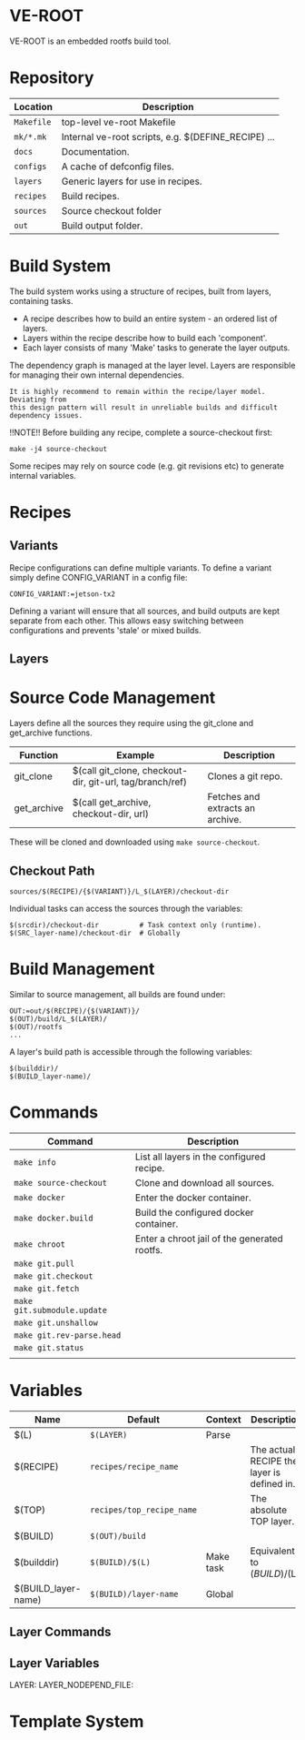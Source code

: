 # VE-ROOT

VE-ROOT is an embedded rootfs build tool.

# Repository

| Location   | Description                                         |
| ---------- | --------------------------------------------------- |
| `Makefile` | top-level ve-root Makefile                          |
| `mk/*.mk`  | Internal ve-root scripts, e.g. $(DEFINE_RECIPE) ... |
| `docs`     | Documentation.                                      |
| `configs`  | A cache of defconfig files.                         |
| `layers`   | Generic layers for use in recipes.                  |
| `recipes`  | Build recipes.                                      |
| `sources`  | Source checkout folder                              |
| `out`      | Build output folder.                                |

# Build System

The build system works using a structure of recipes, built from layers, containing tasks.

* A recipe describes how to build an entire system - an ordered list of layers.
* Layers within the recipe describe how to build each 'component'.
* Each layer consists of many 'Make' tasks to generate the layer outputs.

The dependency graph is managed at the layer level.
Layers are responsible for managing their own internal dependencies.

```note
It is highly recommend to remain within the recipe/layer model. Deviating from
this design pattern will result in unreliable builds and difficult dependency issues.
```

!!NOTE!! Before building any recipe, complete a source-checkout first:

```
make -j4 source-checkout
```

Some recipes may rely on source code (e.g. git revisions etc) to generate internal variables.

# Recipes

## Variants
Recipe configurations can define multiple variants.
To define a variant simply define CONFIG_VARIANT in a config file:

```
CONFIG_VARIANT:=jetson-tx2
```

Defining a variant will ensure that all sources, and build outputs are kept separate from each other.
This allows easy switching between configurations and prevents 'stale' or mixed builds.

## Layers

# Source Code Management

Layers define all the sources they require using the git_clone and get_archive functions.

| Function    | Example                                                  | Description                      |
| ----------- | -------------------------------------------------------- | -------------------------------- |
| git_clone   | $(call git_clone, checkout-dir, git-url, tag/branch/ref) | Clones a git repo.               |
| get_archive | $(call get_archive, checkout-dir, url)                   | Fetches and extracts an archive. |

These will be cloned and downloaded using `make source-checkout`.

## Checkout Path

```
sources/$(RECIPE)/{$(VARIANT)}/L_$(LAYER)/checkout-dir
```

Individual tasks can access the sources through the variables:

```
$(srcdir)/checkout-dir          # Task context only (runtime).
$(SRC_layer-name)/checkout-dir  # Globally
```

# Build Management

Similar to source management, all builds are found under:

```
OUT:=out/$(RECIPE)/{$(VARIANT)}/
$(OUT)/build/L_$(LAYER)/
$(OUT)/rootfs
...
```

A layer's build path is accessible through the following variables:

```
$(builddir)/
$(BUILD_layer-name)/
```

# Commands

| Command                     | Description                                  |
| --------------------------- | -------------------------------------------- |
| `make info`                 | List all layers in the configured recipe.    |
| `make source-checkout`      | Clone and download all sources.              |
| `make docker`               | Enter the docker container.                  |
| `make docker.build`         | Build the configured docker container.       |
| `make chroot`               | Enter a chroot jail of the generated rootfs. |
| `make git.pull`             |                                              |
| `make git.checkout`         |                                              |
| `make git.fetch`            |                                              |
| `make git.submodule.update` |                                              |
| `make git.unshallow`        |                                              |
| `make git.rev-parse.head`   |                                              |
| `make git.status`           |                                              |
|                             |                                              |


# Variables

| Name                | Default                   | Context   | Description                                |
| ------------------- | ------------------------- | --------- | ------------------------------------------ |
| $(L)                | `$(LAYER)`                | Parse     |                                            |
| $(RECIPE)           | `recipes/recipe_name`     |           | The actual RECIPE the layer is defined in. |
| $(TOP)              | `recipes/top_recipe_name` |           | The absolute TOP layer.                    |
| $(BUILD)            | `$(OUT)/build`            |           |                                            |
| $(builddir)         | `$(BUILD)/$(L)`           | Make task | Equivalent to $(BUILD)/$(L)/               |
| $(BUILD_layer-name) | `$(BUILD)/layer-name`     | Global    |                                            |



## Layer Commands

## Layer Variables
LAYER:
LAYER_NODEPEND_FILE:


# Template System

